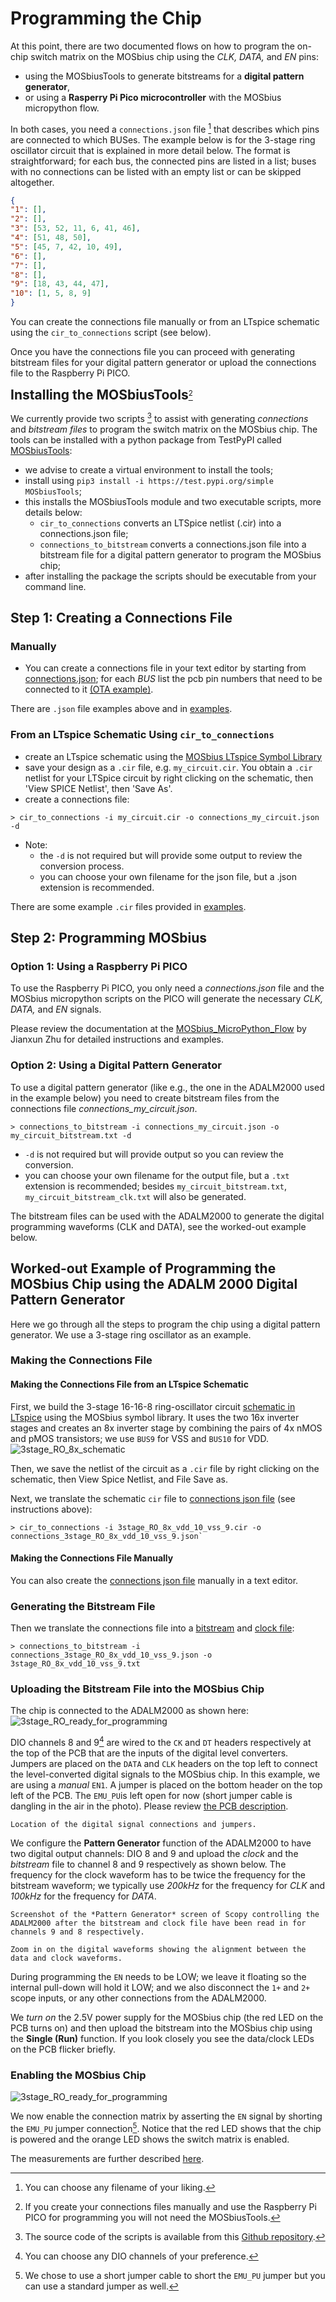 # Programming the Chip 

At this point, there are two documented flows on how to program the on-chip switch matrix on the MOSbius chip using the *CLK, DATA,* and *EN* pins:

- using the MOSbiusTools to generate bitstreams for a **digital pattern generator**,
- or using a **Rasperry Pi Pico microcontroller** with the MOSbius micropython flow.

In both cases, you need a `connections.json` file [^filename] that describes which pins are connected to which BUSes. The example below is for the 3-stage ring oscillator circuit that is explained in more detail below. The format is straightforward; for each bus, the connected pins are listed in a list; buses with no connections can be listed with an empty list or can be skipped altogether. 

```json
{
"1": [], 
"2": [], 
"3": [53, 52, 11, 6, 41, 46], 
"4": [51, 48, 50], 
"5": [45, 7, 42, 10, 49], 
"6": [], 
"7": [], 
"8": [], 
"9": [18, 43, 44, 47], 
"10": [1, 5, 8, 9] 
}
```

You can create the connections file manually or from an LTspice schematic using the `cir_to_connections` script (see below).

Once you have the connections file you can proceed with generating bitstream files for your digital pattern generator or upload the connections file to the Raspberry Pi PICO.

<span style="font-size: 150%;">**Installing the MOSbiusTools**</span>[^noneed]

We currently provide two scripts [^source] to assist with generating *connections* and *bitstream files* to program the switch matrix on the MOSbius chip. The tools can be installed with a python package from TestPyPI called [MOSbiusTools](https://test.pypi.org/project/MOSbiusTools):
- we advise to create a virtual environment to install the tools;
- install using `pip3 install -i https://test.pypi.org/simple MOSbiusTools`;
- this installs the MOSbiusTools module and two executable scripts, more details below:     
  - `cir_to_connections` converts an LTSpice netlist (.cir) into a connections.json file;
  - `connections_to_bitstream` converts a connections.json file into a bitstream file for a digital pattern generator to program the MOSbius chip; 
 - after installing the package the scripts should be executable from your command line.

## Step 1: Creating a Connections File

### Manually

  - You can create a connections file in your text editor by starting from [connections.json](https://github.com/peterkinget/MOSbiusCADFlow/tree/main/MOSbiusTools/MOSbiusTools/scripts/examples_connections/connections.json); for each *BUS* list the pcb pin numbers that need to be connected to it [(OTA example)](https://github.com/peterkinget/MOSbiusCADFlow/tree/main/MOSbiusTools/MOSbiusTools/scripts/examples_connections/connections_Miller_OTA_pin.json).

There are `.json` file examples above and in
  [examples](https://github.com/peterkinget/MOSbiusCADFlow/tree/main/MOSbiusTools/MOSbiusTools/scripts/examples_connections). 

### From an LTspice Schematic Using `cir_to_connections`

* create an LTspice schematic using the [MOSbius LTspice Symbol Library](../5_chapter_simulations/LTspice_simulations.md)
* save your design as a `.cir` file, e.g. `my_circuit.cir`. You obtain a `.cir`
  netlist for your LTSpice circuit by right clicking on the schematic,
  then 'View SPICE Netlist', then 'Save As'. 
* create a connections file:
```
> cir_to_connections -i my_circuit.cir -o connections_my_circuit.json -d
```
  - Note: 
    - the `-d` is not required but will provide some output to review the conversion process.
    - you can choose your own filename for the json file, but a .json extension is recommended.

There are some example `.cir` files provided in
  [examples](https://github.com/peterkinget/MOSbiusCADFlow/tree/main/MOSbiusTools/MOSbiusTools/scripts/examples_cir). 

## Step 2: Programming MOSbius 

### Option 1: Using a Raspberry Pi PICO

To use the Raspberry Pi PICO, you only need a *connections.json* file and the MOSbius micropython scripts on the PICO will generate the necessary *CLK, DATA,* and *EN* signals. 

Please review the documentation at the [MOSbius_MicroPython_Flow](https://github.com/Jianxun/MOSbius_MicroPython_Flow) by Jianxun Zhu for detailed instructions and examples. 

### Option 2: Using a Digital Pattern Generator

To use a digital pattern generator (like e.g., the one in the ADALM2000 used in the example below) you need to create bitstream files from the connections file *connections_my_circuit.json*. 

``` 
> connections_to_bitstream -i connections_my_circuit.json -o my_circuit_bitstream.txt -d
```
- `-d` is not required but will provide output so you can review the conversion.
- you can choose your own filename for the output file, but a `.txt` extension is recommended; besides `my_circuit_bitstream.txt`, `my_circuit_bitstream_clk.txt` will also be generated.

The bitstream files can be used with the ADALM2000 to generate the digital programming waveforms (CLK and DATA), see the worked-out example below.

## Worked-out Example of Programming the MOSbius Chip using the ADALM 2000 Digital Pattern Generator

Here we go through all the steps to program the chip using a digital pattern generator. We use a 3-stage ring oscillator as an example. 

### Making the Connections File 

#### Making the Connections File from an LTspice Schematic
First, we build the 3-stage 16-16-8 ring-oscillator circuit [schematic in LTspice](../2_chapter_ring_oscillator/sim/3stage_RO_16_16_8.zip) using the MOSbius symbol library. It uses the two 16x inverter stages and creates an 8x inverter stage by combining the pairs of 4x nMOS and pMOS transistors; we use `BUS9` for VSS and `BUS10` for VDD.
![3stage_RO_8x_schematic](../2_chapter_ring_oscillator/img/3stage_RO_8x.png)

Then, we save the netlist of the circuit as a `.cir` file by right clicking on the schematic, then View Spice Netlist, and File Save as. 

Next, we translate the schematic `cir` file to [connections json file](../2_chapter_ring_oscillator/img/connections_3stage_RO_8x_vdd_10_vss_9.json) (see instructions above):

```
> cir_to_connections -i 3stage_RO_8x_vdd_10_vss_9.cir -o connections_3stage_RO_8x_vdd_10_vss_9.json`
```

#### Making the Connections File Manually

You can also create the [connections json file](../2_chapter_ring_oscillator/img/connections_3stage_RO_8x_vdd_10_vss_9.json) manually in a text editor. 

### Generating the Bitstream File

Then we translate the connections file into a [bitstream](../2_chapter_ring_oscillator/img/3stage_RO_8x_vdd_10_vss_9.txt) and [clock file](../2_chapter_ring_oscillator/img/3stage_RO_8x_vdd_10_vss_9_clk.txt):

```
> connections_to_bitstream -i connections_3stage_RO_8x_vdd_10_vss_9.json -o 3stage_RO_8x_vdd_10_vss_9.txt 
```

### Uploading the Bitstream File into the MOSbius Chip

The chip is connected to the ADALM2000 as shown here:
![3stage_RO_ready_for_programming](../2_chapter_ring_oscillator/img/3stage_RO_8x_ready_for_programming.jpeg)

DIO channels 8 and 9[^dio_choice] are wired to the `CK` and `DT` headers respectively at the top of the PCB that are the inputs of the digital level converters. Jumpers are placed on the `DATA` and `CLK` headers on the top left to connect the level-converted digital signals to the MOSbius chip. In this example, we are using a *manual* `EN1`. A jumper is placed on the bottom header on the top left of the PCB. The `EMU_PU`is left open for now (short jumper cable is dangling in the air in the photo). Please review [the PCB description](../1_chapter_description/description.md). 

```{figure} img/jumpers.gif
Location of the digital signal connections and jumpers.
```

We configure the **Pattern Generator** function of the ADALM2000 to have two digital output channels: DIO 8 and 9 and upload the *clock* and the *bitstream* file to channel 8 and 9 respectively as shown below. The frequency for the clock waveform has to be twice the frequency for the bitstream waveform; we typically use *200kHz* for the frequency for *CLK* and *100kHz* for the frequency for *DATA*. 

```{figure} img/pattern_generator_screenshot.png
Screenshot of the *Pattern Generator* screen of Scopy controlling the ADALM2000 after the bitstream and clock file have been read in for channels 9 and 8 respectively. 
```

```{figure} img/pattern_generator_screenshot_zoom.png
Zoom in on the digital waveforms showing the alignment between the data and clock waveforms.
```

During programming the `EN` needs to be LOW; we leave it floating so the internal pull-down will hold it LOW; and we also disconnect the `1+` and `2+` scope inputs, or any other connections from the ADALM2000. 

We *turn on* the 2.5V power supply for the MOSbius chip (the red LED on the PCB turns on) and then upload the bitstream into the MOSbius chip using the **Single (Run)** function. If you look closely you see the data/clock LEDs on the PCB flicker briefly.   

### Enabling the MOSbius Chip
![3stage_RO_ready_for_programming](../2_chapter_ring_oscillator/img/3stage_RO_8x_in_operation.jpeg)

We now enable the connection matrix by asserting the `EN` signal by shorting the `EMU_PU` jumper connection[^en_jumper]. Notice that the red LED shows that the chip is powered and the orange LED shows the switch matrix is enabled.

The measurements are further described [here](../2_chapter_ring_oscillator/ring_oscillator.md). 

[^filename]: You can choose any filename of your liking. 
[^noneed]: If you create your connections files manually and use the Raspberry Pi PICO for programming you will not need the MOSbiusTools. 
[^source]: The source code of the scripts is available from this [Github repository](https://github.com/peterkinget/MOSbiusCADFlow/).
[^dio_choice]: You can choose any DIO channels of your preference. 
[^en_jumper]: We chose to use a short jumper cable to short the `EMU_PU` jumper but you can use a standard jumper as well. 
